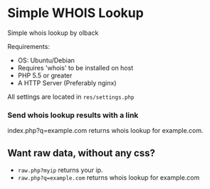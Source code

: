 # Simple WHOIS Lookup
Simple whois lookup by olback

Requirements:
* OS: Ubuntu/Debian
* Requires 'whois' to be installed on host
* PHP 5.5 or greater
* A HTTP Server (Preferably nginx)

All settings are located in ```res/settings.php```

### Send whois lookup results with a link
index.php?q=example.com returns whois lookup for example.com.

## Want raw data, without any css?
* ```raw.php?myip``` returns your ip.
* ```raw.php?q=example.com``` returns whois lookup for example.com
